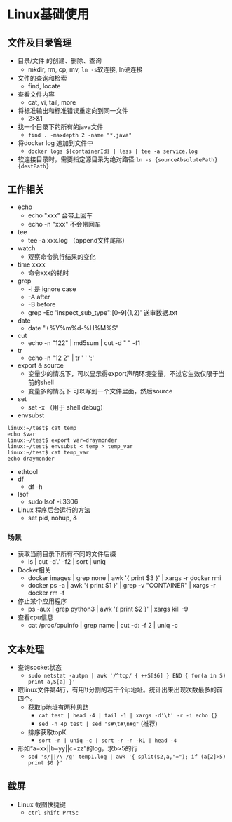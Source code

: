 # Linux基础使用

## 文件及目录管理

- 目录/文件 的创建、删除、查询
    * mkdir, rm, cp, mv, `ln -s`软连接, ln硬连接
- 文件的查询和检索
    * find, locate
- 查看文件内容
    * cat, vi, tail, more
- 将标准输出和标准错误重定向到同一文件
    * 2>&1
- 找一个目录下的所有的java文件 
    * `find . -maxdepth 2 -name "*.java"`
- 将docker log 追加到文件中 
    * `docker logs ${containerId} | less | tee -a service.log`
- 软连接目录时，需要指定源目录为绝对路径 `ln -s {sourceAbsolutePath} {destPath}`
 
## 工作相关

- echo 
    * echo "xxx" 会带上回车
    * echo -n "xxx" 不会带回车
- tee
    * tee -a xxx.log （append文件尾部）
- watch 
    * 观察命令执行结果的变化
- time xxxx 
    * 命令xxx的耗时
- grep 
    * -i 是 ignore case
    * -A after
    * -B before
    * grep -Eo 'inspect_sub_type":[0-9]{1,2}' 送审数据.txt
- date
    * date "+%Y%m%d-%H%M%S"
- cut
    * echo -n "122" | md5sum | cut -d " " -f1
- tr
    * echo -n "12 2" | tr ' ' ':'
- export & source
    * 变量少的情况下，可以显示得export声明环境变量，不过它生效仅限于当前的shell 
    * 变量多的情况下 可以写到一个文件里面，然后source
- set
    * set -x （用于 shell debug）
- envsubst
```
linux:~/test$ cat temp
echo $var
linux:~/test$ export var=draymonder
linux:~/test$ envsubst < temp > temp_var
linux:~/test$ cat temp_var
echo draymonder
```
- ethtool
- df 
    * df -h
- lsof
    * sudo lsof -i:3306
- Linux 程序后台运行的方法
    * set pid, nohup, &

### 场景

- 获取当前目录下所有不同的文件后缀
    * ls | cut -d'.' -f2 | sort | uniq
- Docker相关
    * docker images | grep none | awk '{ print $3 }' | xargs -r docker rmi
    * docker ps -a | awk '{ print $1 }' | grep -v "CONTAINER" | xargs -r docker rm -f 
- 停止某个应用程序
    * ps -aux | grep python3 | awk '{ print $2 }' | xargs kill -9
- 查看cpu信息
    * cat /proc/cpuinfo | grep name | cut -d: -f 2 | uniq -c  


## 文本处理

- 查询socket状态 
    * `sudo netstat -autpn | awk '/^tcp/ { ++S[$6] } END { for(a in S) print a,S[a] }'`
- 取linux文件第4行，有用\t分割的若干个ip地址。统计出来出现次数最多的前四个。
    * 获取ip地址有两种思路
        * `cat test | head -4 | tail -1 | xargs -d'\t' -r -i echo {}`
        * `sed -n 4p test | sed "s#\t#\n#g"` (推荐)
    * 排序获取topK
        * `sort -n | uniq -c | sort -r -n -k1 | head -4`
- 形如“a=xx||b=yy||c=zz”的log，求b>5的行
    * `sed 's/||/\ /g' temp1.log | awk '{ split($2,a,"="); if (a[2]>5) print $0 }'`

## 截屏

- Linux 截图快捷键
    * `ctrl shift PrtSc`